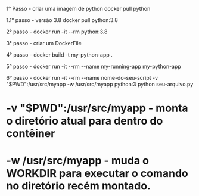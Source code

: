 1° Passo - criar uma imagem de python
docker pull python

1.1° passo - versão 3.8
docker pull python:3.8

2° passo - docker run -it --rm python:3.8

3° passo - criar um DockerFile

4° passo - docker build -t my-python-app .

5° passo - docker run -it --rm --name my-running-app my-python-app

6° passo - docker run -it --rm --name nome-do-seu-script -v "$PWD":/usr/src/myapp -w /usr/src/myapp python:3 python seu-arquivo.py

# -v "$PWD":/usr/src/myapp - monta o diretório atual para dentro do contêiner
# -w /usr/src/myapp - muda o WORKDIR para executar o comando no diretório recém montado.